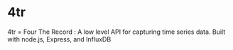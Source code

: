 4tr
===

4tr = Four The Record : A low level API for capturing time series data. Built with node.js, Express, and InfluxDB
